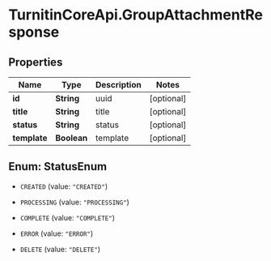 # TurnitinCoreApi.GroupAttachmentResponse

## Properties

Name | Type | Description | Notes
------------ | ------------- | ------------- | -------------
**id** | **String** | uuid | [optional] 
**title** | **String** | title | [optional] 
**status** | **String** | status | [optional] 
**template** | **Boolean** | template | [optional] 



## Enum: StatusEnum


* `CREATED` (value: `"CREATED"`)

* `PROCESSING` (value: `"PROCESSING"`)

* `COMPLETE` (value: `"COMPLETE"`)

* `ERROR` (value: `"ERROR"`)

* `DELETE` (value: `"DELETE"`)




